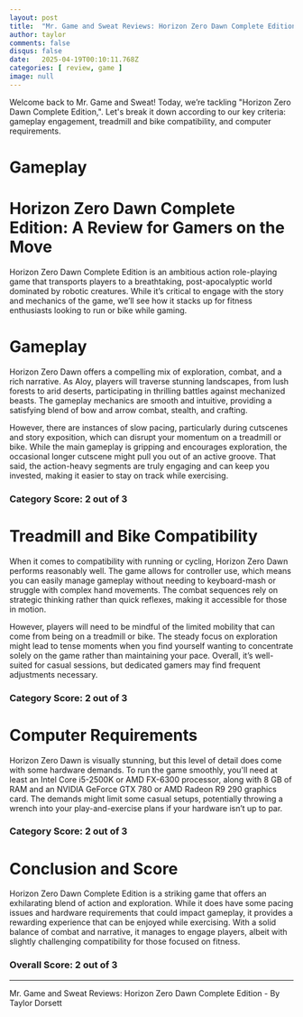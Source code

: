 ```yaml
---
layout: post
title:  "Mr. Game and Sweat Reviews: Horizon Zero Dawn Complete Edition"
author: taylor
comments: false
disqus: false
date:   2025-04-19T00:10:11.768Z
categories: [ review, game ]
image: null
---
```


Welcome back to Mr. Game and Sweat! Today, we’re tackling "Horizon Zero Dawn Complete Edition,". Let's break it down according to our key criteria: gameplay engagement, treadmill and bike compatibility, and computer requirements.

# Gameplay

# Horizon Zero Dawn Complete Edition: A Review for Gamers on the Move

Horizon Zero Dawn Complete Edition is an ambitious action role-playing game that transports players to a breathtaking, post-apocalyptic world dominated by robotic creatures. While it’s critical to engage with the story and mechanics of the game, we’ll see how it stacks up for fitness enthusiasts looking to run or bike while gaming.

# Gameplay

Horizon Zero Dawn offers a compelling mix of exploration, combat, and a rich narrative. As Aloy, players will traverse stunning landscapes, from lush forests to arid deserts, participating in thrilling battles against mechanized beasts. The gameplay mechanics are smooth and intuitive, providing a satisfying blend of bow and arrow combat, stealth, and crafting.

However, there are instances of slow pacing, particularly during cutscenes and story exposition, which can disrupt your momentum on a treadmill or bike. While the main gameplay is gripping and encourages exploration, the occasional longer cutscene might pull you out of an active groove. That said, the action-heavy segments are truly engaging and can keep you invested, making it easier to stay on track while exercising.

### Category Score: 2 out of 3

# Treadmill and Bike Compatibility

When it comes to compatibility with running or cycling, Horizon Zero Dawn performs reasonably well. The game allows for controller use, which means you can easily manage gameplay without needing to keyboard-mash or struggle with complex hand movements. The combat sequences rely on strategic thinking rather than quick reflexes, making it accessible for those in motion.

However, players will need to be mindful of the limited mobility that can come from being on a treadmill or bike. The steady focus on exploration might lead to tense moments when you find yourself wanting to concentrate solely on the game rather than maintaining your pace. Overall, it’s well-suited for casual sessions, but dedicated gamers may find frequent adjustments necessary.

### Category Score: 2 out of 3

# Computer Requirements

Horizon Zero Dawn is visually stunning, but this level of detail does come with some hardware demands. To run the game smoothly, you'll need at least an Intel Core i5-2500K or AMD FX-6300 processor, along with 8 GB of RAM and an NVIDIA GeForce GTX 780 or AMD Radeon R9 290 graphics card. The demands might limit some casual setups, potentially throwing a wrench into your play-and-exercise plans if your hardware isn’t up to par.

### Category Score: 2 out of 3

# Conclusion and Score

Horizon Zero Dawn Complete Edition is a striking game that offers an exhilarating blend of action and exploration. While it does have some pacing issues and hardware requirements that could impact gameplay, it provides a rewarding experience that can be enjoyed while exercising. With a solid balance of combat and narrative, it manages to engage players, albeit with slightly challenging compatibility for those focused on fitness.

### Overall Score: 2 out of 3

---

Mr. Game and Sweat Reviews: Horizon Zero Dawn Complete Edition - By Taylor Dorsett
